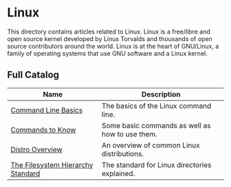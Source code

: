 # Linux

This directory contains articles related to Linux. Linux is a free/libre and open source kernel developed by Linus Torvalds and thousands of open source contributors around the world. Linux is at the heart of GNU/Linux, a family of operating systems that use GNU software and a Linux kernel.

## Full Catalog

| Name                                                                        | Description                                                      |
| --------------------------------------------------------------------------- | ---------------------------------------------------------------- |
| [Command Line Basics](./command-line-basics.md)                             | The basics of the Linux command line.                            |
| [Commands to Know](./commands-to-know.md)                                   | Some basic commands as well as how to use them.                  |
| [Distro Overview](./distro-overview.md)                                     | An overview of common Linux distributions.                       |
| [The Filesystem Hierarchy Standard](./the-filesystem-hierarchy-standard.md) | The standard for Linux directories explained.                    |
